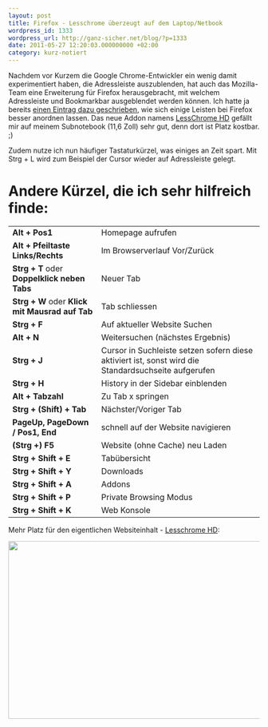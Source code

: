 ```yaml
---
layout: post
title: Firefox - Lesschrome überzeugt auf dem Laptop/Netbook
wordpress_id: 1333
wordpress_url: http://ganz-sicher.net/blog/?p=1333
date: 2011-05-27 12:20:03.000000000 +02:00
category: kurz-notiert
---
```

Nachdem vor Kurzem die Google Chrome-Entwickler ein wenig damit experimentiert haben, die Adressleiste auszublenden, hat auch das Mozilla-Team eine Erweiterung für Firefox herausgebracht, mit welchem Adressleiste und Bookmarkbar ausgeblendet werden können. Ich hatte ja bereits <a href="{{site.baseurl}}/tutorials-tipps/firefox-4-tipp-mehr-platz-ubersicht-mit-versteckten-toolbars/">einen Eintrag dazu geschrieben</a>, wie sich einige Leisten bei Firefox besser anordnen lassen. Das neue Addon namens <a href="https://addons.mozilla.org/en-US/firefox/addon/prospector-lessChrome-HD/">LessChrome HD</a> gefällt mir auf meinem Subnotebook (11,6 Zoll) sehr gut, denn dort ist Platz kostbar. ;)

<!--more-->
Zudem nutze ich nun häufiger Tastaturkürzel, was einiges an Zeit spart. Mit Strg + L wird zum Beispiel der Cursor wieder auf Adressleiste gelegt.

Andere Kürzel, die ich sehr hilfreich finde:
============================================
<table>
<tbody>
<tr>
<td><strong>Alt + Pos1</strong></td>
<td>Homepage aufrufen</td>
</tr>
<tr>
<td><strong> Alt + Pfeiltaste Links/Rechts</strong></td>
<td>Im Browserverlauf Vor/Zurück</td>
</tr>
<tr>
<td><strong> Strg + T</strong> oder <strong>Doppelklick neben Tabs</strong></td>
<td>Neuer Tab</td>
</tr>
<tr>
<td><strong> Strg + W</strong> oder <strong>Klick mit Mausrad auf Tab</strong></td>
<td>Tab schliessen</td>
</tr>
<tr>
<td><strong> Strg + F</strong></td>
<td>Auf aktueller Website Suchen</td>
</tr>
<tr>
<td><strong>Alt + N</strong></td>
<td>Weitersuchen (nächstes Ergebnis)</td>
</tr>
<tr>
<td><strong>Strg + J</strong></td>
<td>Cursor in Suchleiste setzen sofern diese aktiviert ist, sonst wird die Standardsuchseite aufgerufen</td>
</tr>
<tr>
<td><strong> Strg + H</strong></td>
<td>History in der Sidebar einblenden</td>
</tr>
<tr>
<td><strong>Alt + Tabzahl</strong></td>
<td>Zu Tab x springen</td>
</tr>
<tr>
<td><strong> Strg + (Shift) + Tab</strong></td>
<td>Nächster/Voriger Tab</td>
</tr>
<tr>
<td><strong>PageUp, PageDown / Pos1, End</strong></td>
<td>schnell auf der Website navigieren</td>
</tr>
<tr>
<td><strong>(Strg +) F5</strong></td>
<td>Website (ohne Cache) neu Laden</td>
</tr>
<tr>
<td><strong>Strg + Shift + E</strong></td>
<td>Tabübersicht</td>
</tr>
<tr>
<td><strong>Strg + Shift + Y</strong></td>
<td>Downloads</td>
</tr>
<tr>
<td><strong>Strg + Shift + A</strong></td>
<td>Addons</td>
</tr>
<tr>
<td><strong>Strg + Shift + P</strong></td>
<td>Private Browsing Modus</td>
</tr>
<tr>
<td><strong>Strg + Shift + K</strong></td>
<td>Web Konsole</td>
</tr>
</tbody>
</table>

Mehr Platz für den eigentlichen Websiteinhalt - <a href="https://addons.mozilla.org/en-US/firefox/addon/prospector-lessChrome-HD/">Lesschrome HD</a>:

<a href="{{site.url}}/wp-content/uploads/Lesschrome-Firefox.jpeg"><img class="borderimg centered" src="{{site.url}}/wp-content/uploads/Lesschrome-Firefox.jpeg" alt="" width="634" height="356" /></a>
